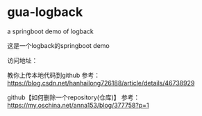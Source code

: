 # gua-logback
a springboot demo of logback

这是一个logback的springboot demo

访问地址：


教你上传本地代码到github
参考：https://blog.csdn.net/hanhailong726188/article/details/46738929

github【如何删除一个repository(仓库)】
参考：https://my.oschina.net/anna153/blog/377758?p=1
